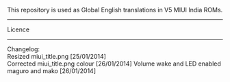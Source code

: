 This repository is used as Global English translations in V5 MIUI India ROMs.

---------------------------------------------------------------------------------------------

Licence

---------------------------------------------------------------------------------------------

Changelog:<br>
Resized miui_title.png [25/01/2014]<br>
Corrected miui_title.png colour [26/01/2014]
Volume wake and LED enabled maguro and mako [26/01/2014]
